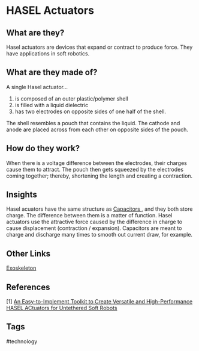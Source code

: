 # HASEL Actuators 

## What are they?
Hasel actuators are devices that expand or contract to produce force. They have applications in soft robotics.  

## What are they made of?
A single Hasel actuator... 
1. is composed of an outer plastic/polymer shell  
2. is filled with a liquid dielectric  
3. has two electrodes on opposite sides of one half of the shell.  

The shell resembles a pouch that contains the liquid. The cathode and anode are placed across from each other on opposite sides of the pouch. 

## How do they work?
When there is a voltage difference between the electrodes, their charges cause them to attract. The pouch then gets squeezed by the electrodes coming together; thereby, shortening the length and creating a contraction.   

## Insights
Hasel acuators have the same structure as [Capacitors ](../202305080332), and they both store charge. The difference between them is a matter of function. Hasel actuators use the attractive force caused by the difference in charge to cause displacement (contraction / expansion). Capacitors are meant to charge and discharge many times to smooth out current draw, for example.  

## Other Links
[Exoskeleton](../202304220311)

## References
[1] [An Easy-to-Implement Toolkit to Create Versatile and High-Performance HASEL ACtuators for Untethered Soft Robots](https://onlinelibrary.wiley.com/doi/full/10.1002/advs.201900178)

## Tags
#technology
